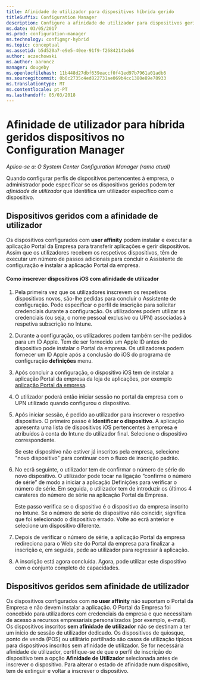```yaml
---
title: Afinidade de utilizador para dispositivos híbrida gerido
titleSuffix: Configuration Manager
description: Configure a afinidade de utilizador para dispositivos geridos no Configuration Manager.
ms.date: 03/05/2017
ms.prod: configuration-manager
ms.technology: configmgr-hybrid
ms.topic: conceptual
ms.assetid: b5d520a7-e9e5-40ee-91f9-f2684214beb6
author: aczechowski
ms.author: aaroncz
manager: dougeby
ms.openlocfilehash: 11b448d27dbf639eaccf0f41ed97b7961a01adb6
ms.sourcegitcommit: 0b0c2735c4ed822731ae069b4cc1380e89e78933
ms.translationtype: MT
ms.contentlocale: pt-PT
ms.lasthandoff: 05/03/2018
---
```

# <a name="user-affinity-for-hybrid-managed-devices-in-configuration-manager"></a>Afinidade de utilizador para híbrida geridos dispositivos no Configuration Manager

*Aplica-se a: O System Center Configuration Manager (ramo atual)*

Quando configurar perfis de dispositivos pertencentes à empresa, o administrador pode especificar se os dispositivos geridos podem ter *afinidade de utilizador* que identifica um utilizador específico com o dispositivo.  

##  <a name="BKMK_iOSCP"></a> Dispositivos geridos com a afinidade de utilizador  
 Os dispositivos configurados com **user affinity** podem instalar e executar a aplicação Portal da Empresa para transferir aplicações e gerir dispositivos. Assim que os utilizadores recebem os respetivos dispositivos, têm de executar um número de passos adicionais para concluir o Assistente de configuração e instalar a aplicação Portal da empresa.  

#### <a name="how-to-enroll-ios-devices-with-user-affinity"></a>Como inscrever dispositivos iOS com afinidade de utilizador  

1.  Pela primeira vez que os utilizadores inscrevem os respetivos dispositivos novos, são-lhe pedidas para concluir o Assistente de configuração. Pode especificar o perfil de inscrição para solicitar credenciais durante a configuração. Os utilizadores podem utilizar as credenciais (ou seja, o nome pessoal exclusivo ou UPN) associadas à respetiva subscrição no Intune.  

2.  Durante a configuração, os utilizadores podem também ser-lhe pedidos para um ID Apple. Tem de ser fornecido um Apple ID antes do dispositivo pode instalar o Portal da empresa. Os utilizadores podem fornecer um ID Apple após a conclusão do iOS do programa de configuração **definições** menu.  

3.  Após concluir a configuração, o dispositivo iOS tem de instalar a aplicação Portal da empresa da loja de aplicações, por exemplo [aplicação Portal da empresa](https://itunes.apple.com/us/app/id719171358).  

4.  O utilizador poderá então iniciar sessão no portal da empresa com o UPN utilizado quando configurou o dispositivo.  

5.  Após iniciar sessão, é pedido ao utilizador para inscrever o respetivo dispositivo. O primeiro passo é **Identificar o dispositivo**. A aplicação apresenta uma lista de dispositivos iOS pertencentes à empresa e atribuídos à conta do Intune do utilizador final. Selecione o dispositivo correspondente.  

     Se este dispositivo não estiver já inscritos pela empresa, selecione "novo dispositivo" para continuar com o fluxo de inscrição padrão.  

6.  No ecrã seguinte, o utilizador tem de confirmar o número de série do novo dispositivo. O utilizador pode tocar na ligação “confirme o número de série” de modo a iniciar a aplicação Definições para verificar o número de série. Em seguida, o utilizador tem de introduzir os últimos 4 carateres do número de série na aplicação Portal da Empresa.  

     Este passo verifica se o dispositivo é o dispositivo da empresa inscrito no Intune. Se o número de série do dispositivo não coincidir, significa que foi selecionado o dispositivo errado. Volte ao ecrã anterior e selecione um dispositivo diferente.  

7.  Depois de verificar o número de série, a aplicação Portal da empresa redireciona para o Web site do Portal da empresa para finalizar a inscrição e, em seguida, pede ao utilizador para regressar à aplicação.  

8.  A inscrição está agora concluída. Agora, pode utilizar este dispositivo com o conjunto completo de capacidades.  

##  <a name="BKMK_noUA"></a> Dispositivos geridos sem afinidade de utilizador  
 Os dispositivos configurados com **no user affinity** não suportam o Portal da Empresa e não devem instalar a aplicação. O Portal da Empresa foi concebido para utilizadores com credenciais da empresa e que necessitam de acesso a recursos empresariais personalizados (por exemplo, e-mail). Os dispositivos inscritos **sem afinidade de utilizador** não se destinam a ter um início de sessão de utilizador dedicado. Os dispositivos de quiosque, ponto de venda (POS) ou utilitário partilhado são casos de utilização típicos para dispositivos inscritos sem afinidade de utilizador. Se for necessária afinidade de utilizador, certifique-se de que o perfil de inscrição do dispositivo tem a opção **Afinidade de Utilizador** selecionada antes de inscrever o dispositivo. Para alterar o estado de afinidade num dispositivo, tem de extinguir e voltar a inscrever o dispositivo.
